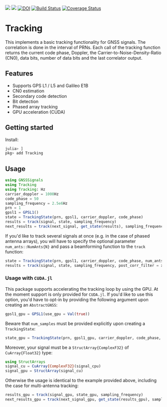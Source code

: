 [![](https://img.shields.io/badge/docs-stable-blue.svg)](https://JuliaGNSS.github.io/Tracking.jl/stable)
[![](https://img.shields.io/badge/docs-dev-blue.svg)](https://JuliaGNSS.github.io/Tracking.jl/dev)
[![DOI](https://zenodo.org/badge/171484097.svg)](https://zenodo.org/badge/latestdoi/171484097)
[![Build Status](https://travis-ci.org/JuliaGNSS/Tracking.jl.svg?branch=master)](https://travis-ci.org/JuliaGNSS/Tracking.jl)
[![Coverage Status](https://coveralls.io/repos/github/JuliaGNSS/Tracking.jl/badge.svg?branch=master)](https://coveralls.io/github/JuliaGNSS/Tracking.jl?branch=master)

# Tracking
This implements a basic tracking functionality for GNSS signals. The correlation is done in the interval of PRNs. Each call of the tracking function returns the current code phase, Doppler, the Carrier-to-Noise-Density-Ratio (CN0), data bits, number of data bits and the last correlator output.

## Features

* Supports GPS L1 / L5 and Galileo E1B
* CN0 estimation
* Secondary code detection
* Bit detection
* Phased array tracking
* GPU acceleration (CUDA)

## Getting started

Install:
```julia
julia> ]
pkg> add Tracking
```

## Usage

```julia
using GNSSSignals
using Tracking
using Tracking: Hz
carrier_doppler = 1000Hz
code_phase = 50
sampling_frequency = 2.5e6Hz
prn = 1
gpsl1 = GPSL1()
state = TrackingState(prn, gpsl1, carrier_doppler, code_phase)
results = track(signal, state, sampling_frequency)
next_results = track(next_signal, get_state(results), sampling_frequency)
```

If you'd like to track several signals at once (e.g. in the case of phased antenna arrays), you will have to specify the optional parameter `num_ants::NumAnts{N}` and pass a beamforming function to the `track` function:

```julia
state = TrackingState(prn, gpsl1, carrier_doppler, code_phase, num_ants = NumAnts(4)) # 4 antenna channels
results = track(signal, state, sampling_frequency, post_corr_filter = x -> x[1]) # Post corr filter is optional
```

### Usage with `CUDA.jl`
This package supports accelerating the tracking loop by using the GPU. At the moment support is only provided for `CUDA.jl`. If you'd like to use this option, you'd have to opt-in by providing the following argument upon creating an `AbstractGNSS`:
``` julia
gpsl1_gpu = GPSL1(use_gpu = Val(true))
```
Beware that `num_samples` must be provided explicitly upon creating a `TrackingState`:
``` julia
state_gpu = TrackingState(prn, gpsl1_gpu, carrier_doppler, code_phase, num_samples = N)
```
Moreover, your signal must be a `StructArray{ComplexF32}` of `CuArray{Float32}` type:
``` julia
using StructArrays
signal_cu = CuArray{ComplexF32}(signal_cpu)
signal_gpu = StructArray(signal_cu)
```
Otherwise the usage is identical to the example provided above, including the case for multi-antenna tracking:
``` julia
results_gpu = track(signal_gpu, state_gpu, sampling_frequency)
next_results_gpu = track(next_signal_gpu, get_state(results_gpu), sampling_frequency)
```